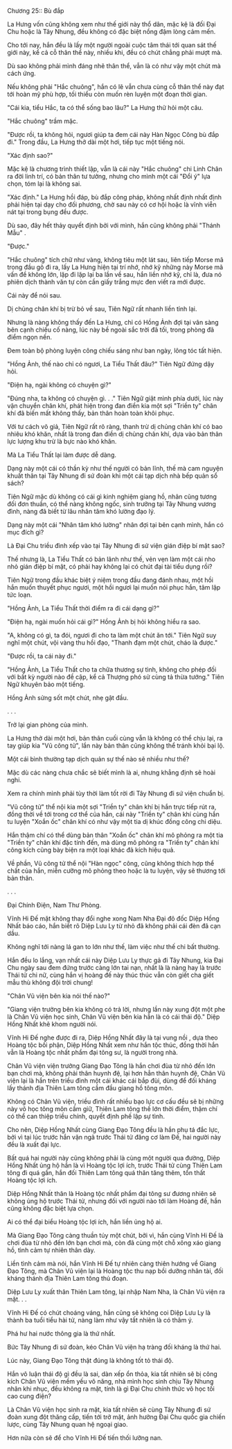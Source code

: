 




Chương 25:: Bù đắp


La Hưng vốn cũng không xem như thế giới này thổ dân, mặc kệ là đối Đại Chu hoặc là Tây Nhung, đều không có đặc biệt nồng đậm lòng cảm mến.

Cho tới nay, hắn đều là lấy một người ngoài cuộc tâm thái tới quan sát thế giới này, kể cả cỗ thân thể này, nhiều khi, đều có chút chẳng phải mượt mà.

Dù sao không phải mình đáng nhẽ thân thể, vẫn là có như vậy một chút mà cách ứng.

Nếu không phải "Hắc chuông", hắn có lẽ vẫn chưa cùng cỗ thân thể này đạt tới hoàn mỹ phù hợp, tối thiểu còn muốn rèn luyện một đoạn thời gian.

"Cái kia, tiểu Hắc, ta có thể sống bao lâu?" La Hưng thử hỏi một câu.

"Hắc chuông" trầm mặc.

"Được rồi, ta không hỏi, ngươi giúp ta đem cái này Hàn Ngọc Công bù đắp đi." Trong đầu, La Hưng thở dài một hơi, tiếp tục một tiếng nói.

"Xác định sao?"

Mặc kệ là chương trình thiết lập, vẫn là cái này "Hắc chuông" chi Linh Chân ra đời linh trí, có bản thân tư tưởng, nhưng cho mình một cái "Đổi ý" lựa chọn, tóm lại là không sai.

"Xác định." La Hưng hồi đáp, bù đắp công pháp, không nhất định nhất định phải hiện tại dạy cho đối phương, chờ sau này có cơ hội hoặc là vĩnh viễn nát tại trong bụng đều được.

Dù sao, đây hết thảy quyết định bởi với mình, hắn cũng không phải "Thánh Mẫu" .

"Được."

"Hắc chuông" tích chữ như vàng, không tiêu một lát sau, liên tiếp Morse mã trong đầu gõ đi ra, lấy La Hưng hiện tại trí nhớ, nhớ kỹ những này Morse mã vấn đề không lớn, lặp đi lặp lại ba lần về sau, hắn liền nhớ kỹ, chỉ là, đưa nó phiên dịch thành văn tự còn cần giấy trắng mực đen viết ra mới được.

Cái này để nói sau.

Dị chủng chân khí bị trừ bỏ về sau, Tiên Ngữ rất nhanh liền tỉnh lại.

Nhưng là nàng không thấy đến La Hưng, chỉ có Hồng Ảnh đợi tại vân sàng bên cạnh chiếu cố nàng, lúc này bề ngoài sắc trời đã tối, trong phòng đã điểm ngọn nến.

Đem toàn bộ phòng luyện công chiếu sáng như ban ngày, lông tóc tất hiện.

"Hồng Ảnh, thế nào chỉ có ngươi, La Tiểu Thất đâu?" Tiên Ngữ đứng dậy hỏi.

"Điện hạ, ngài không có chuyện gì?"

"Đúng nha, ta không có chuyện gì. . ." Tiên Ngữ giật mình phía dưới, lúc này vận chuyển chân khí, phát hiện trong đan điền kia một sợi "Triền ty" chân khí đã biến mất không thấy, bản thân hoàn toàn khôi phục.

Với tư cách võ giả, Tiên Ngữ rất rõ ràng, thanh trừ dị chủng chân khí có bao nhiêu khó khăn, nhất là trong đan điền dị chủng chân khí, dựa vào bản thân lực lượng khu trừ là bực nào khó khăn.

Mà La Tiểu Thất lại làm được dễ dàng.

Dạng này một cái có thần kỳ như thế người có bản lĩnh, thế mà cam nguyện khuất thân tại Tây Nhung đi sứ đoàn khi một cái tạp dịch nhà bếp quản sổ sách?

Tiên Ngữ mặc dù không có cái gì kinh nghiệm giang hồ, nhân cũng tương đối đơn thuần, có thể nàng không ngốc, sinh trưởng tại Tây Nhung vương đình, nàng đã biết từ lâu nhân tâm khó lường đạo lý.

Dạng này một cái "Nhân tâm khó lường" nhân đợi tại bên cạnh mình, hắn có mục đích gì?

Là Đại Chu triều đình xếp vào tại Tây Nhung đi sứ viện gián điệp bí mật sao?

Thế nhưng là, La Tiểu Thất có bản lãnh như thế, vẻn vẹn làm một cái nho nhỏ gián điệp bí mật, có phải hay không lại có chút đại tài tiểu dụng rồi?

Tiên Ngữ trong đầu khác biệt ý niệm trong đầu đang đánh nhau, một hồi hắn muốn thuyết phục ngươi, một hồi ngươi lại muốn nói phục hắn, tâm lập tức loạn.

"Hồng Ảnh, La Tiểu Thất thời điểm ra đi cái dạng gì?"

"Điện hạ, ngài muốn hỏi cái gì?" Hồng Ảnh bị hỏi không hiểu ra sao.

"A, không có gì, ta đói, ngươi đi cho ta làm một chút ăn tới." Tiên Ngữ suy nghĩ một chút, vội vàng thu hồi đạo, "Thanh đạm một chút, cháo là được."

"Được rồi, ta cái này đi."

"Hồng Ảnh, La Tiểu Thất cho ta chữa thương sự tình, không cho phép đối với bất kỳ người nào đề cập, kể cả Thượng phó sử cùng tả thừa tướng." Tiên Ngữ khuyên bảo một tiếng.

Hồng Ảnh sửng sốt một chút, nhẹ gật đầu.

. . .

Trở lại gian phòng của mình.

La Hưng thở dài một hơi, bản thân cuối cùng vẫn là không có thể chịu lại, ra tay giúp kia "Vũ công tử", lần này bản thân cũng không thể tránh khỏi bại lộ.

Một cái bình thường tạp dịch quản sự thế nào sẽ nhiều như thế?

Mặc dù các nàng chưa chắc sẽ biết mình là ai, nhưng khẳng định sẽ hoài nghi.

Xem ra chính mình phải tùy thời làm tốt rời đi Tây Nhung đi sứ viện chuẩn bị.

"Vũ công tử" thể nội kia một sợi "Triền ty" chân khí bị hắn trực tiếp rút ra, đồng thời về tới trong cơ thể của hắn, cái này "Triền ty" chân khí cùng hắn tu luyện "Xoắn ốc" chân khí có như vậy một tia dị khúc đồng công chi diệu.

Hắn thậm chí có thể dùng bản thân "Xoắn ốc" chân khí mô phỏng ra một tia "Triền ty" chân khí đặc tính đến, mà dùng mô phỏng ra "Triền ty" chân khí công kích cũng bày biện ra một loại khác đả kích hiệu quả.

Về phần, Vũ công tử thể nội "Hàn ngọc" công, cũng không thích hợp thể chất của hắn, miễn cưỡng mô phỏng theo hoặc là tu luyện, vậy sẽ thương tới bản thân.

. . .

Đại Chính Điện, Nam Thư Phòng.

Vĩnh Hi Đế mặt không thay đổi nghe xong Nam Nha Đại đô đốc Diệp Hồng Nhất báo cáo, hắn biết rõ Diệp Lưu Ly từ nhỏ đã không phải cái đèn đã cạn dầu.

Không nghĩ tới nàng lá gan to lớn như thế, làm việc như thế chi bất thường.

Hắn đều lo lắng, vạn nhất cái này Diệp Lưu Ly thực gả đi Tây Nhung, kia Đại Chu ngày sau đem đứng trước càng lớn tai nạn, nhất là là nàng hay là trước Thái tử chi nữ, cùng hắn vị hoàng đế này thúc thúc vẫn còn giết cha giết mẫu thù không đội trời chung!

"Chân Vũ viện bên kia nói thế nào?"

"Giang viện trưởng bên kia không có trả lời, nhưng lần này xung đột một phe là Chân Vũ viện học sinh, Chân Vũ viện bên kia hẳn là có cái thái độ." Diệp Hồng Nhất khẽ khom người nói.

Vĩnh Hi Đế nghe được đi ra, Diệp Hồng Nhất đây là tại vung nồi , dựa theo Hoàng tộc bối phận, Diệp Hồng Nhất xem như hắn tộc thúc, đồng thời hắn vẫn là Hoàng tộc nhất phẩm đại tông sư, là người trong nhà.

Chân Vũ viện viện trưởng Giang Đạo Tông là hắn chơi đùa từ nhỏ đến lớn bạn chơi mà, không phải thân huynh đệ, lại hơn hẳn thân huynh đệ, Chân Vũ viện lại là hắn trên triều đình một cái khác cái bắp đùi, dùng để đối kháng lấy thánh địa Thiên Lam tông cầm đầu giang hồ tông môn.

Không có Chân Vũ viện, triều đình rất nhiều bạo lực cơ cấu đều sẽ bị những này võ học tông môn cầm giữ, Thiên Lam tông thế lớn thời điểm, thậm chí có thể can thiệp triều chính, quyết định phế lập sự tình.

Cho nên, Diệp Hồng Nhất cùng Giang Đạo Tông đều là hắn phụ tá đắc lực, bởi vì tại lúc trước hắn vặn ngã trước Thái tử đăng cơ làm Đế, hai người này đều là xuất đại lực.

Bất quá hai người này cũng không phải là cùng một người qua đường, Diệp Hồng Nhất ủng hộ hắn là vì Hoàng tộc lợi ích, trước Thái tử cùng Thiên Lam tông đi quá gần, hắn đối Thiên Lam tông quá thân tăng thêm, tổn thất Hoàng tộc lợi ích.

Diệp Hồng Nhất thân là Hoàng tộc nhất phẩm đại tông sư đương nhiên sẽ không ủng hộ trước Thái tử, nhưng đối với người nào tới làm Hoàng đế, hắn cũng không đặc biệt lựa chọn.

Ai có thể đại biểu Hoàng tộc lợi ích, hắn liền ủng hộ ai.

Mà Giang Đạo Tông càng thuần túy một chút, bởi vì, hắn cùng Vĩnh Hi Đế là chơi đùa từ nhỏ đến lớn bạn chơi mà, còn đã cùng một chỗ xông xáo giang hồ, tình cảm tự nhiên thân dày.

Liền tình cảm mà nói, hắn Vĩnh Hi Đế tự nhiên càng thiên hướng về Giang Đạo Tông, mà Chân Vũ viện lại là Hoàng tộc thu nạp bồi dưỡng nhân tài, đối kháng thánh địa Thiên Lam tông thủ đoạn.

Diệp Lưu Ly xuất thân Thiên Lam tông, lại nhập Nam Nha, là Chân Vũ viện ra mặt. . .

Vĩnh Hi Đế có chút choáng váng, hắn cũng sẽ không coi Diệp Lưu Ly là thành ba tuổi tiểu hài tử, nàng làm như vậy tất nhiên là có thâm ý.

Phá hư hai nước thông gia là thứ nhất.

Bức Tây Nhung đi sứ đoàn, kéo Chân Vũ viện hạ tràng đối kháng là thứ hai.

Lúc này, Giang Đạo Tông thật đúng là không tốt tỏ thái độ.

Hắn vô luận thái độ gì đều là sai, dàn xếp ổn thỏa, kia tất nhiên sẽ bị công kích Chân Vũ viện mềm yếu vô năng, nhà mình học sinh chịu Tây Nhung nhân khi nhục, đều không ra mặt, tính là gì Đại Chu chính thức võ học tối cao cung điện?

Là Chân Vũ viện học sinh ra mặt, kia tất nhiên sẽ cùng Tây Nhung đi sứ đoàn xung đột thăng cấp, tiến tới trở mặt, ảnh hưởng Đại Chu quốc gia chiến lược, cùng Tây Nhung quan hệ ngoại giao.

Hơn nữa còn sẽ để cho Vĩnh Hi Đế tiến thối lưỡng nan.





